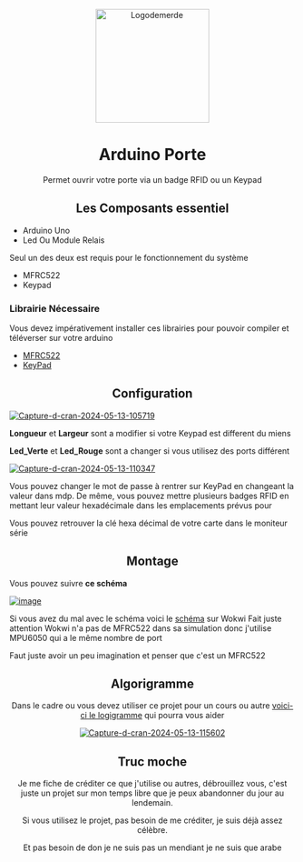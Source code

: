 <!-- PROJECT LOGO -->
<br />
<div align="center">
  <a>
    <img src="https://i.ibb.co/4dQ48VK/274609016-101069265862986-2731432465316432629-n.webp" alt="Logodemerde" width="200" height="200">
  </a>
  <h1 align="center">Arduino Porte</h1>
  <p align="center">
    Permet ouvrir votre porte via un badge RFID ou un Keypad
  </p>
  
</div>


<div align="center">

##  Les Composants essentiel

</div>

- Arduino Uno
- Led Ou Module Relais 

Seul un des deux est requis pour le fonctionnement du système 

- MFRC522
- Keypad


### Librairie Nécessaire

Vous devez impérativement installer ces librairies pour pouvoir compiler et téléverser sur votre arduino 

* [MFRC522](https://downloads.arduino.cc/libraries/github.com/miguelbalboa/MFRC522-1.4.11.zip?_gl=1*1c2cbgp*_ga*OTgwNjI3MjA0LjE3MTU1OTA0NjQ.*_ga_NEXN8H46L5*MTcxNTU5MDQ2My4xLjEuMTcxNTU5MDQ3Mi4wLjAuMTA4MTk4NTAzMg..*_fplc*Y1dnTkVoSm9vRDA4Y1RtWmtvZFA4dUIwMnNRVSUyRmpuM2ZPWDdRUHhpTTZ6QlJpQUJxMGg5enVBM3pvNE1UQkt5R2dqTzIyZGZNaTRRbHY1SnRMNklCMHFpYmtzOGY0cXd5anNWT2w4dDZIUWolMkZwVHl4QSUyRmVqTVRJayUyRjBGN2clM0QlM0Q.)
* [KeyPad](https://downloads.arduino.cc/libraries/github.com/Chris--A/Keypad-3.1.1.zip)

<div align="center">

## Configuration 
</div>

<a href="https://imgbb.com/"><img src="https://i.ibb.co/wC2bcNp/Capture-d-cran-2024-05-13-105719.png" alt="Capture-d-cran-2024-05-13-105719" border="0"></a>

**Longueur** et **Largeur** sont a modifier si votre Keypad est different du miens

**Led_Verte** et **Led_Rouge** sont a changer si vous utilisez des ports différent 


<a href="https://ibb.co/WfcKsVS"><img src="https://i.ibb.co/sqF3tWL/Capture-d-cran-2024-05-13-110347.png" alt="Capture-d-cran-2024-05-13-110347" border="0"></a>


Vous pouvez changer le mot de passe à rentrer sur KeyPad en changeant la valeur dans mdp. De même, vous pouvez mettre plusieurs badges RFID en mettant leur valeur hexadécimale dans
les emplacements prévus pour

Vous pouvez retrouver la clé hexa décimal de votre carte dans le moniteur série

<div align="center">

## Montage

</div>

Vous pouvez suivre **ce schéma** 

<a href="https://imgbb.com/"><img src="https://i.ibb.co/18Bd2W5/image.png" alt="image" border="0"></a>

Si vous avez du mal avec le schéma voici le [schéma](https://wokwi.com/projects/397760075805598721) sur Wokwi
Fait juste attention Wokwi n'a pas de MFRC522 dans sa simulation donc j'utilise MPU6050 qui a le même nombre de port 

Faut juste avoir un peu imagination et penser que c'est un MFRC522
<div align="center"/>

## Algorigramme 

Dans le cadre ou vous devez utiliser ce projet pour un cours ou autre [voici-ci le logigramme](https://lucid.app/lucidchart/08e580a5-6c49-4177-98fb-2b3c60cd260b/edit?viewport_loc=-18700%2C-525%2C41600%2C19725%2C0_0&invitationId=inv_b4eb7f2f-32ad-4bdc-a8d5-eae84c4a4e80) qui pourra vous aider

<a href="https://ibb.co/3c9sFyN"><img src="https://i.ibb.co/gJL7WMT/Capture-d-cran-2024-05-13-115602.png" alt="Capture-d-cran-2024-05-13-115602" border="0"></a>


## Truc moche

Je me fiche de créditer ce que j'utilise ou autres, débrouillez vous, c'est juste un projet sur mon temps libre que je peux abandonner du jour au lendemain.

Si vous utilisez le projet, pas besoin de me créditer, je suis déjà assez célèbre.

Et pas besoin de don je ne suis pas un mendiant je ne suis que arabe
